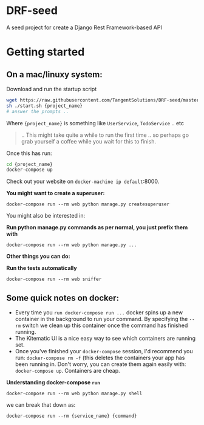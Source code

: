 # DRF-seed
A seed project for create a Django Rest Framework-based API


# Getting started

## On a mac/linuxy system:

Download and run the startup script

```bash
wget https://raw.githubusercontent.com/TangentSolutions/DRF-seed/master/start.sh
sh ./start.sh {project_name}
# answer the prompts .. 
```

Where `{project_name}` is something like `UserService`, `TodoService` .. etc

> .. This might take quite a while to run the first time .. so perhaps go grab yourself a coffee while you wait for this to finish.

Once this has run: 

```bash
cd {project_name}
docker-compose up
```

Check out your website on `docker-machine ip default`:8000. 

**You might want to create a superuser:**

```
docker-compose run --rm web python manage.py createsuperuser
```


You might also be interested in: 

**Run python manage.py commands as per normal, you just prefix them with**

```
docker-compose run --rm web python manage.py ...
```

**Other things you can do:**

**Run the tests automatically**

```
docker-compose run --rm web sniffer
```

## Some quick notes on docker: 

* Every time you `run docker-compose run ...` docker spins up a new container in the background to run your command. By specifying the `--rm` switch we clean up this container once the command has finished running. 
* The Kitematic UI is a nice easy way to see which containers are running set. 
* Once you've finished your `docker-compose` session, I'd recommend you run: `docker-compose rm -f` (this deletes the containers your app has been running in. Don't worry, you can create them again easily with: `docker-compose up`. Containers are cheap. 

**Understanding docker-compose `run`**

```
docker-compose run --rm web python manage.py shell
```

we can break that down as: 

```
docker-compose run --rm {service_name} {command}
```



